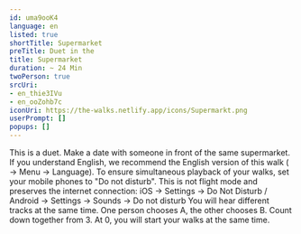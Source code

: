 ```yaml
---
id: uma9ooK4
language: en
listed: true
shortTitle: Supermarket
preTitle: Duet in the
title: Supermarket
duration: ~ 24 Min
twoPerson: true
srcUri:
- en_thie3IVu
- en_ooZohb7c
iconUri: https://the-walks.netlify.app/icons/Supermarkt.png
userPrompt: []
popups: []
---
```

This is a duet. Make a date with someone in front of the same supermarket. If you understand English, we recommend the English version of this walk ( → Menu → Language).
To ensure simultaneous playback of your walks, set your mobile phones to "Do not disturb". This is not flight mode and preserves the internet connection:
iOS → Settings → Do Not Disturb /
Android → Settings → Sounds → Do not disturb
You will hear different tracks at the same time. One person chooses A, the other chooses B. Count down together from 3. At 0, you will start your walks at the same time. 
